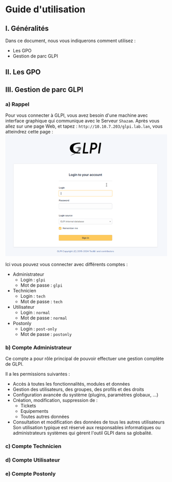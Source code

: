 # Guide d'utilisation
## I. Généralités
Dans ce document, nous vous indiquerons comment utilisez :
  - Les GPO
  - Gestion de parc GLPI
## II. Les GPO

## III. Gestion de parc GLPI
### a) Rappel
Pour vous connecter à GLPI, vous avez besoin d'une machine avec interface graphique qui communique avec le Serveur `Shazam`. Après vous allez sur une page Web, et tapez : `http://10.10.7.203/glpi.lab.lan`, vous atteindrez cette page :
![8](https://github.com/WildCodeSchool/TSSR-BDX-0924-P3-G2/blob/Dev/Ressources/Images/GLPI/8.png)

Ici vous pouvez vous connecter avec différents comptes :
  - Administrateur
	  - Login : `glpi`
	  - Mot de passe : `glpi`
  - Technicien
	  - Login : `tech`
	  - Mot de passe : `tech`
  - Utilisateur
	  - Login : `normal`
	  - Mot de passe : `normal`
  - Postonly
	  - Login : `post-only`
	  - Mot de passe : `postonly`

### b) Compte Administrateur
Ce compte a pour rôle principal de pouvoir effectuer une gestion complète de GLPI.

Il a les permissions suivantes :
  - Accès à toutes les fonctionnalités, modules et données
  - Gestion des utilisateurs, des groupes, des profils et des droits
  - Configuration avancée du système (plugins, paramètres globaux, ...)
  - Création, modification, suppression de :
	  - Tickets
	  - Equipements
	  - Toutes autres données
  - Consultation et modification des données de tous les autres utilisateurs
Son utilisation typique est réservé aux responsables informatiques ou administrateurs systèmes qui gèrent l'outil GLPI dans sa globalité.
### c) Compte Technicien

### d) Compte Utilisateur

### e) Compte Postonly

